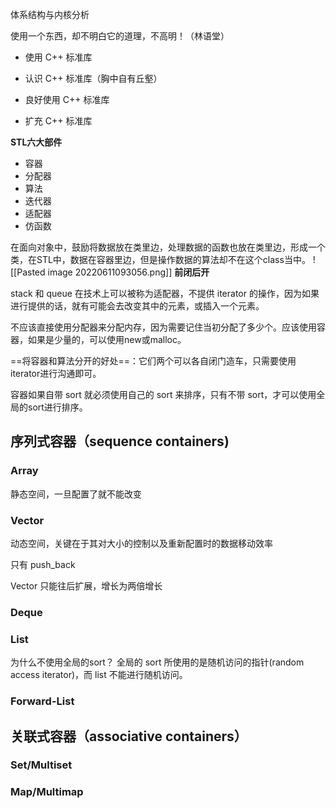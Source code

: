 体系结构与内核分析

使用一个东西，却不明白它的道理，不高明！（林语堂）



* 使用 C++ 标准库

* 认识 C++ 标准库（胸中自有丘壑）

* 良好使用 C++ 标准库

* 扩充 C++ 标准库



**STL六大部件**

* 容器
* 分配器
* 算法
* 迭代器
* 适配器
* 仿函数

在面向对象中，鼓励将数据放在类里边，处理数据的函数也放在类里边，形成一个类，在STL中，数据在容器里边，但是操作数据的算法却不在这个class当中。
![[Pasted image 20220611093056.png]]
**前闭后开**

stack 和 queue 在技术上可以被称为适配器，不提供 iterator 的操作，因为如果进行提供的话，就有可能会去改变其中的元素，或插入一个元素。 

不应该直接使用分配器来分配内存，因为需要记住当初分配了多少个。应该使用容器，如果是少量的，可以使用new或malloc。

==将容器和算法分开的好处==：它们两个可以各自闭门造车，只需要使用iterator进行沟通即可。

容器如果自带 sort 就必须使用自己的 sort 来排序，只有不带 sort，才可以使用全局的sort进行排序。

## 序列式容器（sequence containers)

### Array

静态空间，一旦配置了就不能改变



### Vector

动态空间，关键在于其对大小的控制以及重新配置时的数据移动效率

只有 push_back

Vector 只能往后扩展，增长为两倍增长



### Deque





### List
为什么不使用全局的sort？
全局的 sort 所使用的是随机访问的指针(random access iterator)，而 list 不能进行随机访问。




### Forward-List





## 关联式容器（associative containers）

### Set/Multiset





### Map/Multimap











